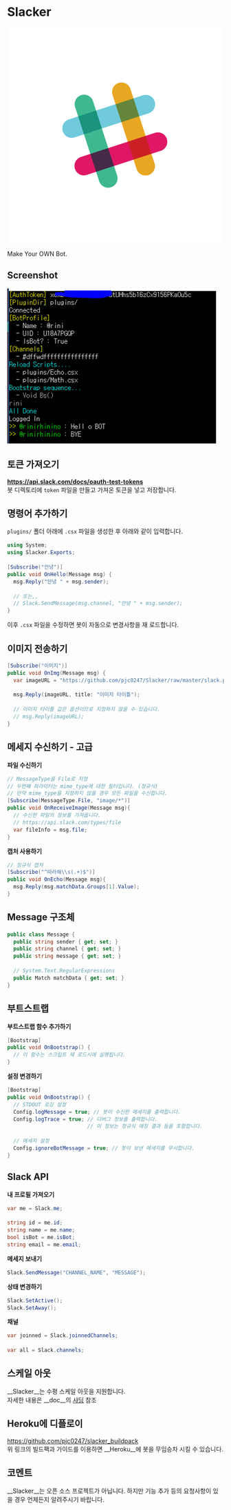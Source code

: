Slacker
====

![slack](slack.png)

Make Your OWN Bot.

Screenshot
----
![bot](bot.png)

토큰 가져오기
----
__https://api.slack.com/docs/oauth-test-tokens__
<br>
봇 디렉토리에 `token` 파일을 만들고 가져온 토큰을 넣고 저장합니다.

명령어 추가하기
----
`plugins/` 폴더 아래에 `.csx` 파일을 생성한 후 아래와 같이 입력합니다.
```cs
using System;
using Slacker.Exports;

[Subscribe("안녕")]
public void OnHello(Message msg) {
  msg.Reply("안녕 " + msg.sender);
  
  // 또는,,
  // Slack.SendMessage(msg.channel, "안녕 " + msg.sender);
}
```

이후 `.csx` 파일을 수정하면 봇이 자동으로 변경사항을 재 로드합니다.

이미지 전송하기
----
```cs
[Subscribe("이미지")]
public void OnImg(Message msg) {
  var imageURL = "https://github.com/pjc0247/Slacker/raw/master/slack.png";
  
  msg.Reply(imageURL, title: "이미지 타이틀");
  
  // 이미지 타이틀 값은 옵션이므로 지정하지 않을 수 있습니다.
  // msg.Reply(imageURL);
}
```

메세지 수신하기 - 고급
----
__파일 수신하기__
```cs
// MessageType을 File로 지정
// 두번째 파라미터는 mime_type에 대한 필터입니다. (정규식)
// 만약 mime_type을 지정하지 않을 경우 모든 파일을 수신합니다.
[Subscribe(MessageType.File, "image/*")]
public void OnReceiveImage(Message msg){
  // 수신한 파일의 정보를 가져옵니다.
  // https://api.slack.com/types/file
  var fileInfo = msg.file;
}
```

__캡처 사용하기__
```cs
// 정규식 캡처
[Subscribe("^따라해\\s(.+)$")]
public void OnEcho(Message msg){
  msg.Reply(msg.matchData.Groups[1].Value);
}
```

Message 구조체
----
```cs
public class Message {
  public string sender { get; set; }
  public string channel { get; set; }
  public string message { get; set; }
  
  // System.Text.RegularExpressions
  public Match matchData { get; set; }
}
```

부트스트랩
----
__부트스트랩 함수 추가하기__
```cs
[Bootstrap]
public void OnBootstrap() {
  // 이 함수는 스크립트 재 로드시에 실행됩니다.	
}
```
__설정 변경하기__
```cs
[Bootstrap]
public void OnBootstrap() {
  // STDOUT 로깅 설정
  Config.logMessage = true; // 봇이 수신한 메세지를 출력합니다.
  Config.logTrace = true; // 디버그 정보를 출력합니다.
                          // 이 정보는 정규식 매칭 결과 등을 포함합니다.
                          
  // 메세지 설정
  Config.ignoreBotMessage = true; // 봇이 보낸 메세지를 무시합니다.
}
```

Slack API
----
__내 프로필 가져오기__
```cs
var me = Slack.me;

string id = me.id;
string name = me.name;
bool isBot = me.isBot;
string email = me.email;
```

__메세지 보내기__
```cs
Slack.SendMessage("CHANNEL_NAME", "MESSAGE");
```

__상태 변경하기__
```cs
Slack.SetActive();
Slack.SetAway();
```

__채널__
```cs
var joinned = Slack.joinnedChannels;

var all = Slack.channels;
```

스케일 아웃
----
__Slacker__는 수평 스케일 아웃을 지원합니다.<br>
자세한 내용은 __doc__의 [샤딩](doc/shading.md) 참조

Heroku에 디플로이
----
https://github.com/pjc0247/slacker_buildpack<br>
위 링크의 빌드팩과 가이드를 이용하면 __Heroku__에 봇을 무임승차 시킬 수 있습니다.

코멘트
----
__Slacker__는 오픈 소스 프로젝트가 아닙니다. 하지만 기능 추가 등의 요청사항이 있을 경우 언제든지 알려주시기 바랍니다.
